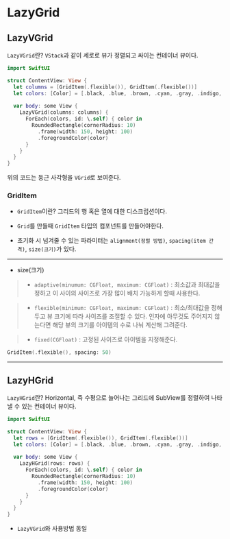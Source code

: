 # LazyGrid

## LazyVGrid 

`LazyVGrid`란? `VStack`과 같이 세로로 뷰가 정렬되고 싸이는 컨테이너 뷰이다.

```swift
import SwiftUI

struct ContentView: View {
  let columns = [GridItem(.flexible()), GridItem(.flexible())]
  let colors: [Color] = [.black, .blue, .brown, .cyan, .gray, .indigo, .mint, .yellow, .orange, .purple]
  
  var body: some View {
    LazyVGrid(columns: columns) {
      ForEach(colors, id: \.self) { color in
        RoundedRectangle(cornerRadius: 10)
          .frame(width: 150, height: 100)
          .foregroundColor(color)
      }
    }
  }
}
```
위의 코드는 둥근 사각형을 `VGrid`로 보여준다.

### GridItem
- `GridItem`이란? 그리드의 행 혹은 열에 대한 디스크립션이다.

- `Grid`를 만들때 `GridItem` 타입의 컴포넌트를 만들어야한다.

- 초기화 시 넘겨줄 수 있는 파라미터는 `alignment(정렬 방법)`, `spacing(item 간격)`, `size(크기)`가 있다.

***

- size(크기)
> - `adaptive(minumum: CGFloat, maximum: CGFloat)` : 최소값과 최대값을 정하고 이 사이의 사이즈로 가장 많이 배치 가능하게 할때 사용한다.

> - `flexible(minimum: CGFloat, maximum: CGFloat)` : 최소/최대값을 정해두고 뷰 크기에 따라 사이즈를 조절할 수 있다. 인자에 아무것도 주어지지 않는다면 해당 뷰의 크기를 아이템의 수로 나눠 계산해 그려준다.

> - `fixed(CGFloat)` : 고정된 사이즈로 아이템을 지정해준다.

```swift
GridItem(.flexible(), spacing: 50)
```

***

## LazyHGrid

`LazyHGrid`란? Horizontal, 즉 수평으로 늘어나는 그리드에 SubView를 정렬하여 나타낼 수 있는 컨테이너 뷰이다.

```swift
import SwiftUI

struct ContentView: View {
  let rows = [GridItem(.flexible()), GridItem(.flexible())]
  let colors: [Color] = [.black, .blue, .brown, .cyan, .gray, .indigo, .mint, .yellow, .orange, .purple]
  
  var body: some View {
    LazyHGrid(rows: rows) {
      ForEach(colors, id: \.self) { color in
        RoundedRectangle(cornerRadius: 10)
          .frame(width: 150, height: 100)
          .foregroundColor(color)
      }
    }
  }
}
```
- `LazyVGrid`와 사용방법 동일 